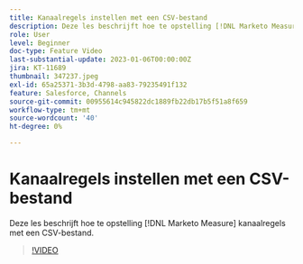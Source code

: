```yaml
---
title: Kanaalregels instellen met een CSV-bestand
description: Deze les beschrijft hoe te opstelling [!DNL Marketo Measure] kanaalregels met een CSV-bestand.
role: User
level: Beginner
doc-type: Feature Video
last-substantial-update: 2023-01-06T00:00:00Z
jira: KT-11689
thumbnail: 347237.jpeg
exl-id: 65a25371-3b3d-4798-aa83-79235491f132
feature: Salesforce, Channels
source-git-commit: 00955614c945822dc1889fb22db17b5f51a8f659
workflow-type: tm+mt
source-wordcount: '40'
ht-degree: 0%

---
```


# Kanaalregels instellen met een CSV-bestand

Deze les beschrijft hoe te opstelling [!DNL Marketo Measure] kanaalregels met een CSV-bestand.

>[!VIDEO](https://video.tv.adobe.com/v/347237/?quality=12&learn=on)
